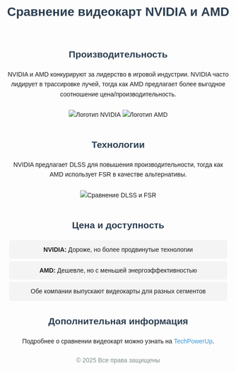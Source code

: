 <!DOCTYPE html>
<html lang="ru">
<head>
    <meta charset="UTF-8">
    <meta name="viewport" content="width=device-width, initial-scale=1.0">
    <title>Сравнение видеокарт NVIDIA и AMD</title>
</head>
<body>
    <style>
        body {
            font-family: Arial, sans-serif;
            line-height: 1.6;
            margin: 20px;
            text-align: center;
        }
        h1, h2 {
            color: #2c3e50;
        }
        img {
            max-width: 100%;
            height: auto;
            margin: 10px 0;
        }
        ul {
            list-style-type: none;
            padding: 0;
        }
        li {
            background: #f4f4f4;
            margin: 5px;
            padding: 10px;
            border-radius: 5px;
        }
        a {
            color: #3498db;
            text-decoration: none;
        }
        a:hover {
            text-decoration: underline;
        }
        footer {
            margin-top: 20px;
            font-size: 14px;
            color: #7f8c8d;
        }
    </style>
    <header>
        <h1>Сравнение видеокарт NVIDIA и AMD</h1>
    </header>
    <main>
        <section>
            <h2>Производительность</h2>
            <p>NVIDIA и AMD конкурируют за лидерство в игровой индустрии. NVIDIA часто лидирует в трассировке лучей, тогда как AMD предлагает более выгодное соотношение цена/производительность.</p>
            <img src="https://upload.wikimedia.org/wikipedia/commons/2/21/Nvidia_logo.png" alt="Логотип NVIDIA">
            <img src="https://upload.wikimedia.org/wikipedia/commons/7/7c/AMD_Logo.svg" alt="Логотип AMD">
        </section>
        <section>
            <h2>Технологии</h2>
            <p>NVIDIA предлагает DLSS для повышения производительности, тогда как AMD использует FSR в качестве альтернативы.</p>
            <img src="https://upload.wikimedia.org/wikipedia/commons/e/e9/DLSS_vs_FSR.png" alt="Сравнение DLSS и FSR">
        </section>
        <section>
            <h2>Цена и доступность</h2>
            <ul>
                <li><strong>NVIDIA:</strong> Дороже, но более продвинутые технологии</li>
                <li><strong>AMD:</strong> Дешевле, но с меньшей энергоэффективностью</li>
                <li>Обе компании выпускают видеокарты для разных сегментов</li>
            </ul>
        </section>
        <section>
            <h2>Дополнительная информация</h2>
            <p>Подробнее о сравнении видеокарт можно узнать на <a href="https://www.techpowerup.com/" target="_blank">TechPowerUp</a>.</p>
        </section>
    </main>
    <footer>
        <p>&copy; 2025 Все права защищены</p>
    </footer>
</body>
</html>
